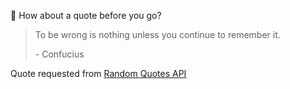 📣 How about a quote before you go?

> To be wrong is nothing unless you continue to remember it.
>
> <p>- Confucius</p>

Quote requested from [Random Quotes API](https://github.com/lukePeavey/quotable)
